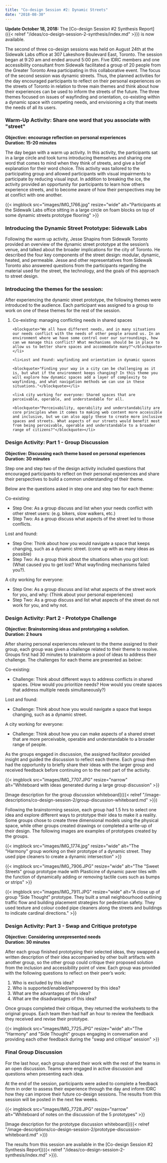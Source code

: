 ```yaml
---
title: "Co-design Session #2: Dynamic Streets"
date: "2018-08-30"
---
```


**Update October 18, 2018:** The [Co-design Session #2 Synthesis Report]({{< relref "/ideas/co-design-session-2-synthesis/index.md" >}}) is now available.</p>

The second of three co-design sessions was held on August 24th at the Sidewalk Labs office at 307 Lakeshore Boulevard East, Toronto. The session began at 9:20 am and ended around 5:00 pm. Five IDRC members and one accessibility consultant from Sidewalk facilitated a group of 20 people from the Greater Toronto Area participating in this collaborative event. The focus of the second session was dynamic streets. Thus, the planned activities for the day encouraged participants to reflect on their personal experiences on the streets of Toronto in relation to three main themes and think about how their experiences can be used to inform the streets of the future. The three themes focused on issues of wayfinding and orientation, co-existing within a dynamic space with competing needs, and envisioning a city that meets the needs of all its users.

### Warm-Up Activity: Share one word that you associate with "street"

**Objective: encourage reflection on personal experiences<br>
Duration: 15-20 minutes**

The day began with a warm up activity. In this activity, the participants sat in a large circle and took turns introducing themselves and sharing one word that comes to mind when they think of streets, and give a brief explanation for their word choice. This activity was tailored to the participating group and allowed participants with visual impairments to participate by reducing visual input. In addition to breaking the ice, the activity provided an opportunity for participants to learn how others experience streets, and to become aware of how their perspectives may be at conflict with one another.

{{< imgblock src="images/IMG_1766.jpg" resize="wide" alt="Participants at the Sidewalk Labs office sitting in a large circle on foam blocks on top of some dynamic streets prototype flooring" >}}

### Introducing the Dynamic Street Prototype: Sidewalk Labs

Following the warm up activity, Jesse Shapins from Sidewalk Toronto provided an overview of the dynamic street prototype at the session’s venue, and talked about the broader implications for the city of Toronto. He described the four key components of the street design: modular, dynamic, heated, and permeable. Jesse and other representatives from Sidewalk Toronto also answered questions from the participants regarding the material used for the street, the technology, and the goals of this approach to street design.

### Introducing the themes for the session:

After experiencing the dynamic street prototype, the following themes were introduced to the audience. Each participant was assigned to a group to work on one of these themes for the rest of the session.

<ol>
    <li>Co-existing: managing conflicting needs in shared spaces

    <blockquote>"We all have different needs, and in many situations our needs conflict with the needs of other people around us. In an environment where we have some control over our surroundings, how can we manage this conflict? What mechanisms should be in place to allow us to better share spaces and accommodate many?"</blockquote></li>

    <li>Lost and Found: wayfinding and orientation in dynamic spaces

    <blockquote>"Finding your way in a city can be challenging as it is, but what if the environment keeps changing? In this theme you will explore how dynamic spaces add a layer of complexity to wayfinding, and what navigation methods we can use in these situations."</blockquote></li>

    <li>A city working for everyone: Shared spaces that are perceivable, operable, and understandable for all.

    <blockquote>"Perceivability, operability and understandability are core principles when it comes to making web content more accessible and inclusive, but we can also apply these to create more inclusive spaces and streets. What aspects of our streets would benefit most from being perceivable, operable and understandable to a broader range of citizens?"</blockquote></li>
</ol>

### Design Activity: Part 1 - Group Discussion

**Objective: Discussing each theme based on personal experiences<br>
Duration: 30 minutes**

Step one and step two of the design activity included questions that encouraged participants to reflect on their personal experiences and share their perspectives to build a common understanding of their theme.

Below are the questions asked in step one and step two for each theme:

Co-existing:

- Step One: As a group discuss and list when your needs conflict with other street users: (e.g. bikers, slow walkers, etc.)
- Step Two: As a group discuss what aspects of the street led to those conflicts.

Lost and found:

- Step One: Think about how you would navigate a space that keeps changing, such as a dynamic street. (come up with as many ideas as possible)
- Step Two: As a group think about the situations when you got lost: (What caused you to get lost? What wayfinding mechanisms failed you?).

A city working for everyone:

- Step One: As a group discuss and list what aspects of the street work for you, and why: (Think about your personal experiences)
- Step Two: As a group discuss and list what aspects of the street do not work for you, and why not.

### Design Activity: Part 2 - Prototype Challenge

**Objective: Brainstorming ideas and prototyping a solution.<br>
Duration: 2 hours**

After sharing personal experiences relevant to the theme assigned to their group, each group was given a challenge related to their theme to resolve. Groups first had 30 minutes to brainstorm a pool of ideas to address their challenge. The challenges for each theme are presented as below:

Co-existing:

- Challenge: Think about different ways to address conflicts in shared spaces. (How would you prioritize needs? How would you create spaces that address multiple needs simultaneously?)

Lost and found:

- Challenge: Think about how you would navigate a space that keeps changing, such as a dynamic street.

A city working for everyone:

- Challenge: Think about how you can make aspects of a shared street that are more perceivable, operable and understandable to a broader range of people.

As the groups engaged in discussion, the assigned facilitator provided insight and guided the discussion to reflect each theme. Each group then had the opportunity to briefly share their ideas with the larger group and received feedback before continuing on to the next part of the activity.

{{< imgblock src="images/IMG_7707.JPG" resize="narrow" alt="Whiteboard with ideas generated during a large group discussion" >}}

[Image description for the group discussion whiteboard]({{< relref "/image-descriptions/co-design-session-2/group-discussion-whiteboard.md" >}})

Following the brainstorming session, each group had 1.5 hrs to select one idea and explore different ways to prototype their idea to make it a reality. Some groups chose to create three dimensional models using the physical space, while other groups created drawings or completed a write-up of their design. The following images are examples of prototypes created by the groups.

{{< imgblock src="images/IMG_1774.jpg" resize="wide" alt="The \"Harmony\" group working on their prototype of a dynamic street. They used pipe cleaners to create a dynamic intersection" >}}

{{< imgblock src="images/IMG_7906.JPG" resize="wide" alt="The \"Sweet Streets\" group prototype made with Plasticine of dynamic paver tiles with the function of dynamically adding or removing tactile cues such as bumps or strips" >}}

{{< imgblock src="images/IMG_7911.JPG" resize="wide" alt="A close up of group \"Side Thought\" prototype. They built a small neighbourhood outlining traffic flow and building placement strategies for pedestrian safety. They used texture and colour coded pipe cleaners along the streets and buildings to indicate cardinal directions." >}}

### Design Activity: Part 3 - Swap and Critique prototype

**Objective: Considering unrepresented needs<br>
Duration: 30 minutes**

After each group finished prototyping their selected ideas, they swapped a written description of their idea accompanied by other built artifacts with another group, so the other group could critique their proposed solution from the inclusion and accessibility point of view. Each group was provided with the following questions to reflect on their peer’s work:

1. Who is excluded by this idea?
1. Who is supported/enabled/empowered by this idea?
1. What are the advantages of this idea?
1. What are the disadvantages of this idea?

Once groups completed their critique, they returned the worksheets to the original groups. Each team then had half an hour to review the feedback they received and revise their prototype.

{{< imgblock src="images/IMG_7725.JPG" resize="wide" alt="The \"Harmony\" and \"Side Thought\" groups engaging in conversation and providing each other feedback during the \"swap and critique\" session" >}}

### Final Group Discussion

For the last hour, each group shared their work with the rest of the teams in an open discussion. Teams were engaged in active discussion and questions when presenting each idea.

At the end of the session, participants were asked to complete a feedback form in order to assess their experience through the day and inform IDRC how they can improve their future co-design sessions. The results from this session will be posted in the next few weeks.

{{< imgblock src="images/IMG_7728.JPG" resize="narrow" alt="Whiteboard of notes on the discussion of the 5 prototypes" >}}

[Image description for the prototype discussion whiteboard]({{< relref "/image-descriptions/co-design-session-2/prototype-discussion-whiteboard.md" >}})

The results from this session are available in the [Co-design Session #2 Synthesis Report]({{< relref "/ideas/co-design-session-2-synthesis/index.md" >}}).</p>
